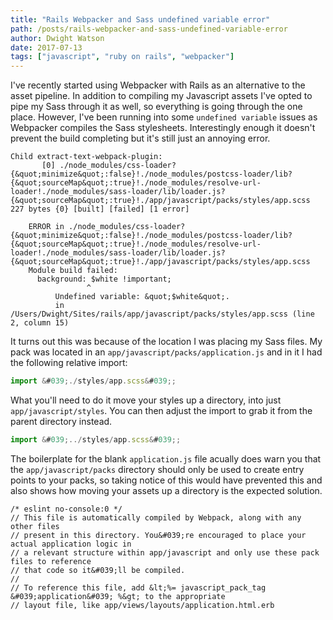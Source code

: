 ```yaml
---
title: "Rails Webpacker and Sass undefined variable error"
path: /posts/rails-webpacker-and-sass-undefined-variable-error
author: Dwight Watson
date: 2017-07-13
tags: ["javascript", "ruby on rails", "webpacker"]
---
```


I&#039;ve recently started using Webpacker with Rails as an alternative to the asset pipeline. In addition to compiling my Javascript assets I&#039;ve opted to pipe my Sass through it as well, so everything is going through the one place. However, I&#039;ve been running into some `undefined variable` issues as Webpacker compiles the Sass stylesheets. Interestingly enough it doesn&#039;t prevent the build completing but it&#039;s still just an annoying error.

```
Child extract-text-webpack-plugin:
       [0] ./node_modules/css-loader?{&quot;minimize&quot;:false}!./node_modules/postcss-loader/lib?{&quot;sourceMap&quot;:true}!./node_modules/resolve-url-loader!./node_modules/sass-loader/lib/loader.js?{&quot;sourceMap&quot;:true}!./app/javascript/packs/styles/app.scss 227 bytes {0} [built] [failed] [1 error]
    
    ERROR in ./node_modules/css-loader?{&quot;minimize&quot;:false}!./node_modules/postcss-loader/lib?{&quot;sourceMap&quot;:true}!./node_modules/resolve-url-loader!./node_modules/sass-loader/lib/loader.js?{&quot;sourceMap&quot;:true}!./app/javascript/packs/styles/app.scss
    Module build failed: 
      background: $white !important;
                 ^
          Undefined variable: &quot;$white&quot;.
          in /Users/Dwight/Sites/rails/app/javascript/packs/styles/app.scss (line 2, column 15)
```

It turns out this was because of the location I was placing my Sass files. My pack was located in an `app/javascript/packs/application.js` and in it I had the following relative import:

```js
import &#039;./styles/app.scss&#039;;
```

What you&#039;ll need to do it move your styles up a directory, into just `app/javascript/styles`. You can then adjust the import to grab it from the parent directory instead.

```js
import &#039;../styles/app.scss&#039;;
```

The boilerplate for the blank `application.js` file acually does warn you that the `app/javascript/packs` directory should only be used to create entry points to your packs, so taking notice of this would have prevented this and also shows how moving your assets up a directory is the expected solution.

```
/* eslint no-console:0 */
// This file is automatically compiled by Webpack, along with any other files
// present in this directory. You&#039;re encouraged to place your actual application logic in
// a relevant structure within app/javascript and only use these pack files to reference
// that code so it&#039;ll be compiled.
//
// To reference this file, add &lt;%= javascript_pack_tag &#039;application&#039; %&gt; to the appropriate
// layout file, like app/views/layouts/application.html.erb
```
